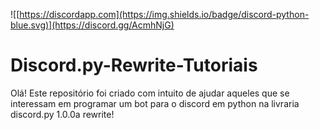 ![[https://discordapp.com](https://img.shields.io/badge/discord-python-blue.svg)](https://discord.gg/AcmhNjG)
# Discord.py-Rewrite-Tutoriais
Olá! Este repositório foi criado com intuito de ajudar aqueles que se interessam em programar um bot para o discord em python na livraria discord.py 1.0.0a rewrite!
